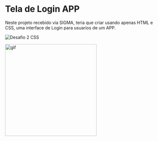 # Tela de Login APP 
Neste projeto recebido via SIGMA, teria que criar usando apenas HTML e CSS, uma interface de Login para usuarios de um APP. 

![Desafio 2 CSS](https://user-images.githubusercontent.com/87347314/140009349-566ed825-075b-45bc-a617-2bc2ce155c34.png)

<img href="http://www.reddit.com/r/InterestingGifs/comments/2gfst1/real_life_footage_of_a_programmer/" alt="gif" width="300"> 
